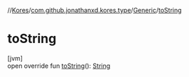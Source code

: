 //[Kores](../../../index.md)/[com.github.jonathanxd.kores.type](../index.md)/[Generic](index.md)/[toString](to-string.md)

# toString

[jvm]\
open override fun [toString](to-string.md)(): [String](https://kotlinlang.org/api/latest/jvm/stdlib/kotlin/-string/index.html)
